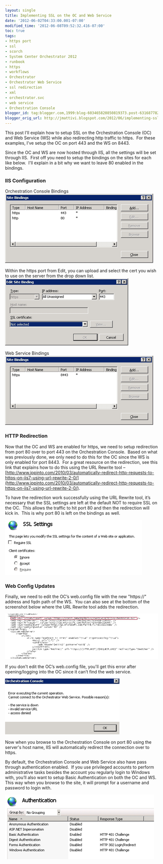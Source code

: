 ```yaml
---
layout: single
title: Implementing SSL on the OC and Web Service
date: '2012-06-02T04:33:00.001-07:00'
modified_time: '2012-06-08T09:52:32.416-07:00'
toc: true
tags:
- https port
- ssl
- scorch
- System Center Orchestrator 2012
- runbook
- https
- workflows
- Orchestrator
- Orchestrator Web Service
- ssl redirection
- xml
- orchestrator.svc
- web service
- Orchestration Console
blogger_id: tag:blogger.com,1999:blog-603465820850819373.post-6316877823091652069
blogger_orig_url: http://jmattivi.blogspot.com/2012/06/implementing-ssl-on-oc-and-web-service.html
---
```


This post I'll explain how to setup SSL on the Orchestration Console (OC) and Web Service (WS) while also redirecting http traffic to https.  For these examples, I’ve setup the OC on port 443 and the WS on 8443.

Since the OC and WS are now hosted through IIS, all the settings will be set through IIS.  First off you need to setup the bindings on the sites for each like below.  I'll explain in a bit why we want to leave 80 enabled in the bindings.

### IIS Configuration
Orchestration Console Bindings
![](/assets/images/2012-06-02-implementing-ssl-on-oc-and-web-service/bindings.jpg "Bindings")

Within the https port from Edit, you can upload and select the cert you wish to use on the server from the drop down list.
![](/assets/images/2012-06-02-implementing-ssl-on-oc-and-web-service/cert.jpg "Cert")

Web Service Bindings
![](/assets/images/2012-06-02-implementing-ssl-on-oc-and-web-service/wsbindings.jpg "WSBindings")

### HTTP Redirection
Now that the OC and WS are enabled for https, we need to setup redirection from port 80 over to port 443 on the Orchestration Console.  Based on what was previously done, we only need to do this for the OC since the WS is only enabled for port 8443.  For a great resource on the redirection, see this link that explains how to do this using the URL Rewrite tool – [http://www.jppinto.com/2010/03/automatically-redirect-http-requests-to-https-on-iis7-using-url-rewrite-2-0/](http://www.jppinto.com/2010/03/automatically-redirect-http-requests-to-https-on-iis7-using-url-rewrite-2-0/).

To have the redirection work successfully using the URL Rewrite tool, it’s necessary that the SSL settings are left at the default NOT to require SSL on the OC.  This allows the traffic to hit port 80 and then the redirection will kick in.  This is why port 80 is left on the bindings as well.

![](/assets/images/2012-06-02-implementing-ssl-on-oc-and-web-service/ssl.jpg "SSL")

### Web Config Updates
Finally, we need to edit the OC’s web.config file with the new "https://" address and fqdn path of the WS.  You can also see at the bottom of the screenshot below where the URL Rewrite tool adds the redirection.

![](/assets/images/2012-06-02-implementing-ssl-on-oc-and-web-service/webcon.jpg "webcon")

If you don't edit the OC’s web.config file, you'll get this error after opening/logging into the OC since it can’t find the web service.

![](/assets/images/2012-06-02-implementing-ssl-on-oc-and-web-service/ocerror.jpg "ocerror")

Now when you browse to the Orchestration Console on port 80 using the server's host name, IIS will automatically redirect the connection over to https.

By default, the Orchestration Console and Web Service also have pass through authentication enabled.  If you use privileged accounts to perform administrative tasks besides the account you regularly login to Windows with, you’ll also want to setup Basic Authentication on both the OC and WS.  This way when you browse to the site, it will prompt for a username and password to login with.

![](/assets/images/2012-06-02-implementing-ssl-on-oc-and-web-service/auth.jpg "Auth")